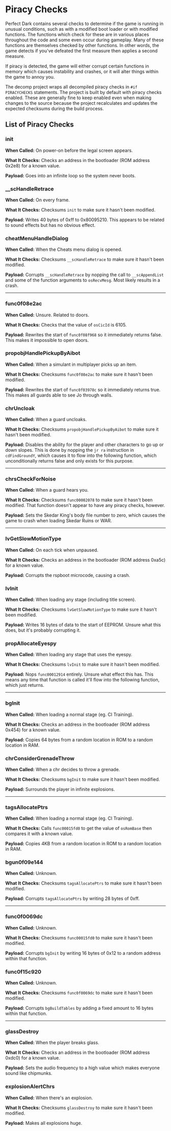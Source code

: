 # Piracy Checks

Perfect Dark contains several checks to determine if the game is running in unusual conditions, such as with a modified boot loader or with modified functions. The functions which check for these are in various places throughout the code and some even occur during gameplay. Many of these functions are themselves checked by other functions. In other words, the game detects if you've defeated the first measure then applies a second measure.

If piracy is detected, the game will either corrupt certain functions in memory which causes instability and crashes, or it will alter things within the game to annoy you.

The decomp project wraps all decompiled piracy checks in `#if PIRACYCHECKS` statements. The project is built by default with piracy checks enabled. These are generally fine to keep enabled even when making changes to the source because the project recalculates and updates the expected checksums during the build process.

## List of Piracy Checks

### init

**When Called:** On power-on before the legal screen appears.

**What It Checks:** Checks an address in the bootloader (ROM address 0x2e8) for a known value.

**Payload:** Goes into an infinite loop so the system never boots.

### __scHandleRetrace

**When Called:** On every frame.

**What It Checks:** Checksums `init` to make sure it hasn't been modified.

**Payload:** Writes 40 bytes of 0xff to 0x80095210. This appears to be related to sound effects but has no obvious effect.

### cheatMenuHandleDialog

**When Called:** When the Cheats menu dialog is opened.

**What It Checks:** Checksums `__scHandleRetrace` to make sure it hasn't been modified.

**Payload:** Corrupts `__scHandleRetrace` by nopping the call to `__scAppendList` and some of the function arguments to `osRecvMesg`. Most likely results in a crash.

---

### func0f08e2ac

**When Called:** Unsure. Related to doors.

**What It Checks:** Checks that the value of `osCicId` is 6105.

**Payload:** Rewrites the start of `func0f08f968` so it immediately returns false. This makes it impossible to open doors.

### propobjHandlePickupByAibot

**When Called:** When a simulant in multiplayer picks up an item.

**What It Checks:** Checksums `func0f08e2ac` to make sure it hasn't been modified.

**Payload:** Rewrites the start of `func0f03978c` so it immediately returns true. This makes all guards able to see Jo through walls.

### chrUncloak

**When Called:** When a guard uncloaks.

**What It Checks:** Checksums `propobjHandlePickupByAibot` to make sure it hasn't been modified.

**Payload:** Disables the ability for the player and other characters to go up or down slopes. This is done by nopping the `jr ra` instruction in `cdFindGroundY`, which causes it to flow into the following function, which unconditionally returns false and only exists for this purpose.

---

### chrsCheckForNoise

**When Called:** When a guard hears you.

**What It Checks:** Checksums `func00002078` to make sure it hasn't been modified. That function doesn't appear to have any piracy checks, however.

**Payload:** Sets the Skedar King's body file number to zero, which causes the game to crash when loading Skedar Ruins or WAR.

---

### lvGetSlowMotionType

**When Called:** On each tick when unpaused.

**What It Checks:** Checks an address in the bootloader (ROM address 0xa5c) for a known value.

**Payload:** Corrupts the rspboot microcode, causing a crash.

### lvInit

**When Called:** When loading any stage (including title screen).

**What It Checks:** Checksums `lvGetSlowMotionType` to make sure it hasn't been modified.

**Payload:** Writes 16 bytes of data to the start of EEPROM. Unsure what this does, but it's probably corrupting it.

### propAllocateEyespy

**When Called:** When loading any stage that uses the eyespy.

**What It Checks:** Checksums `lvInit` to make sure it hasn't been modified.

**Payload:** Nops `func00012914` entirely. Unsure what effect this has. This means any time that function is called it'll flow into the following function, which just returns.

---

### bgInit

**When Called:** When loading a normal stage (eg. CI Training).

**What It Checks:** Checks an address in the bootloader (ROM address 0x454) for a known value.

**Payload:** Copies 64 bytes from a random location in ROM to a random location in RAM.

### chrConsiderGrenadeThrow

**When Called:** When a chr decides to throw a grenade.

**What It Checks:** Checksums `bgInit` to make sure it hasn't been modified.

**Payload:** Surrounds the player in infinite explosions.

---

### tagsAllocatePtrs

**When Called:** When loading a normal stage (eg. CI Training).

**What It Checks:** Calls `func00015fd0` to get the value of `osRomBase` then compares it with a known value.

**Payload:** Copies 4KB from a random location in ROM to a random location in RAM.

### bgun0f09e144

**When Called:** Unknown.

**What It Checks:** Checksums `tagsAllocatePtrs` to make sure it hasn't been modified.

**Payload:** Corrupts `tagsAllocatePtrs` by writing 28 bytes of 0xff.

---

### func0f0069dc

**When Called:** Unknown.

**What It Checks:** Checksums `func00015fd0` to make sure it hasn't been modified.

**Payload:** Corrupts `bgInit` by writing 16 bytes of 0x12 to a random address within that function.

### func0f15c920

**When Called:** Unknown.

**What It Checks:** Checksums `func0f0069dc` to make sure it hasn't been modified.

**Payload:** Corrupts `bgBuildTables` by adding a fixed amount to 16 bytes within that function.

---

### glassDestroy

**When Called:** When the player breaks glass.

**What It Checks:** Checks an address in the bootloader (ROM address 0xdc0) for a known value.

**Payload:** Sets the audio frequency to a high value which makes everyone sound like chipmunks.

### explosionAlertChrs

**When Called:** When there's an explosion.

**What It Checks:** Checksums `glassDestroy` to make sure it hasn't been modified.

**Payload:** Makes all explosions huge.
